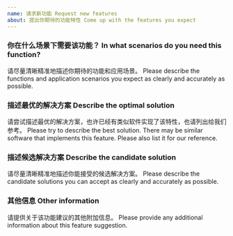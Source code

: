 ```yaml
---
name: 请求新功能 Request new features
about: 提出你期待的功能特性 Come up with the features you expect
---
```


### 你在什么场景下需要该功能？ In what scenarios do you need this function?

请尽量清晰精准地描述你期待的功能和应用场景。
Please describe the functions and application scenarios you expect as clearly and accurately as possible.

### 描述最优的解决方案 Describe the optimal solution

请尝试描述最优的解决方案，也许已经有类似软件实现了该特性，也请列出给我们参考。
Please try to describe the best solution. There may be similar software that implements this feature. Please also list it for our reference.

### 描述候选解决方案 Describe the candidate solution

请尽量清晰精准地描述你能接受的候选解决方案。
Please describe the candidate solutions you can accept as clearly and accurately as possible.

### 其他信息 Other information

请提供关于该功能建议的其他附加信息。
Please provide any additional information about this feature suggestion.
